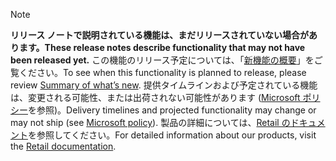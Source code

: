  > [!NOTE]
 >  <span data-ttu-id="65e02-101">**リリース ノートで説明されている機能は、まだリリースされていない場合があります。**</span><span class="sxs-lookup"><span data-stu-id="65e02-101">**These release notes describe functionality that may not have been released yet.**</span></span>
<span data-ttu-id="65e02-102">この機能のリリース予定については、「[新機能の概要](/business-applications-release-notes/October18/dynamics365-retail/planned-features )」をご覧ください。</span><span class="sxs-lookup"><span data-stu-id="65e02-102">To see when this functionality is planned to release, please review [Summary of what’s new](/business-applications-release-notes/October18/dynamics365-retail/planned-features ).</span></span> <span data-ttu-id="65e02-103">提供タイムラインおよび予定されている機能は、変更される可能性、または出荷されない可能性があります ([Microsoft ポリシー](https://go.microsoft.com/fwlink/p/?linkid=2007332)を参照)。</span><span class="sxs-lookup"><span data-stu-id="65e02-103">Delivery timelines and projected functionality may change or may not ship (see [Microsoft policy](https://go.microsoft.com/fwlink/p/?linkid=2007332)).</span></span> <span data-ttu-id="65e02-104">製品の詳細については、[Retail のドキュメント](https://docs.microsoft.com/dynamics365/#pivot=business-apps&panel=retail)を参照してください。</span><span class="sxs-lookup"><span data-stu-id="65e02-104">For detailed information about our products, visit the [Retail documentation](https://docs.microsoft.com/dynamics365/#pivot=business-apps&panel=retail).</span></span>
